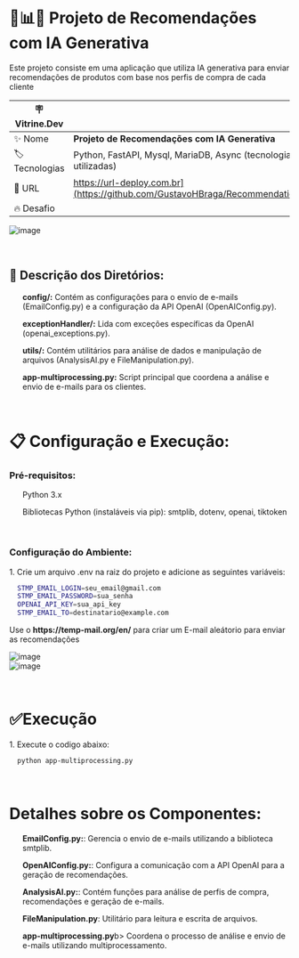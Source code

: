 

# 🧬📊🛒 Projeto de Recomendações com IA Generativa 
Este projeto consiste em uma aplicação que utiliza IA generativa para enviar recomendações de produtos com base nos perfis de compra de cada cliente

| :placard: Vitrine.Dev |     |
| -------------  | --- |
| :sparkles: Nome        | **Projeto de Recomendações com IA Generativa**
| :label: Tecnologias | Python, FastAPI, Mysql, MariaDB, Async (tecnologias utilizadas)
| :rocket: URL         | https://url-deploy.com.br](https://github.com/GustavoHBraga/RecommendationsAI
| :fire: Desafio     | 

<!-- Inserir imagem com a #vitrinedev ao final do link -->
![image](https://github.com/GustavoHBraga/RecommendationsAI/assets/70377322/8ee7cbf0-29d1-4c12-a71a-ecc58c9d0a73#vitrinedev)

<br>

## 📃 Descrição dos Diretórios:
<ul>  <b>config/:</b> Contém as configurações para o envio de e-mails (EmailConfig.py) e a configuração da API OpenAI (OpenAIConfig.py).</ul>

<ul> <b>exceptionHandler/:</b> Lida com exceções específicas da OpenAI (openai_exceptions.py).</ul>

<ul> <b>utils/:</b> Contém utilitários para análise de dados e manipulação de arquivos (AnalysisAI.py e FileManipulation.py).</ul>

<ul> <b>app-multiprocessing.py:</b> Script principal que coordena a análise e envio de e-mails para os clientes.</ul>

<br>


# 📋 Configuração e Execução:

### Pré-requisitos:

<ul>Python 3.x</ul>
<ul>Bibliotecas Python (instaláveis via pip): smtplib, dotenv, openai, tiktoken</ul>

<br>

### Configuração do Ambiente:

<p>1. Crie um arquivo .env na raiz do projeto e adicione as seguintes variáveis:</p>

```bash
  STMP_EMAIL_LOGIN=seu_email@gmail.com
  STMP_EMAIL_PASSWORD=sua_senha
  OPENAI_API_KEY=sua_api_key
  STMP_EMAIL_TO=destinatario@example.com
```
<p>Use o <b>https://temp-mail.org/en/</b> para criar um E-mail aleátorio para enviar as recomendações</p>

![image](https://github.com/GustavoHBraga/RecommendationsAI/assets/70377322/b11e1eeb-bace-4a63-a39d-1fd4c0c15b87)
<br>
![image](https://github.com/GustavoHBraga/RecommendationsAI/assets/70377322/c1142e7a-30b9-4441-8852-991c7a833f06)

<br>


# ✅Execução
<p>1. Execute o codigo abaixo:</p>

```bash
  python app-multiprocessing.py
```

<br>


# Detalhes sobre os Componentes:

<ul>  <b>EmailConfig.py:</b>: Gerencia o envio de e-mails utilizando a biblioteca smtplib.</ul>
<ul>  <b>OpenAIConfig.py:</b>: Configura a comunicação com a API OpenAI para a geração de recomendações.</ul>
<ul>  <b>AnalysisAI.py:</b>: Contém funções para análise de perfis de compra, recomendações e geração de e-mails.</ul>
<ul>  <b>FileManipulation.py</b>: Utilitário para leitura e escrita de arquivos.</ul>
<ul>  <b>app-multiprocessing.py</b>b> Coordena o processo de análise e envio de e-mails utilizando multiprocessamento.</ul>
